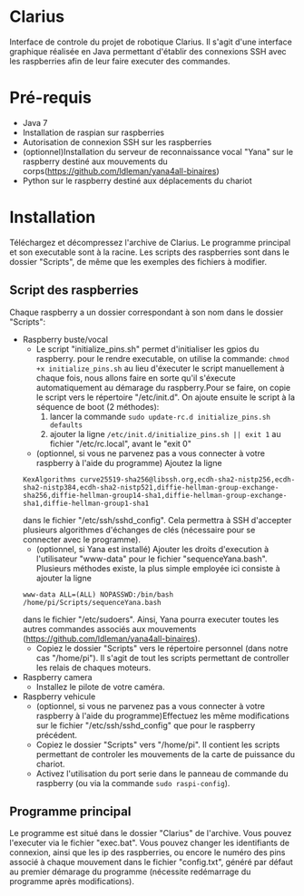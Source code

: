 # **Clarius**
Interface de controle du projet de robotique Clarius. Il s'agit d'une interface graphique réalisée en Java permettant d'établir des connexions SSH avec les raspberries afin de leur faire executer des commandes.

# Pré-requis
- Java 7
- Installation de raspian sur raspberries
- Autorisation de connexion SSH sur les raspberries
- (optionnel)Installation du serveur de reconnaissance vocal "Yana" sur le raspberry destiné aux mouvements du corps(https://github.com/ldleman/yana4all-binaires)
- Python sur le raspberry destiné aux déplacements du chariot

# Installation
Téléchargez et décompressez l'archive de Clarius. Le programme principal et son executable sont à la racine. Les scripts des raspberries sont dans le dossier "Scripts", de même que les exemples des fichiers à modifier.
## Script des raspberries
Chaque raspberry a un dossier correspondant à son nom dans le dossier "Scripts":
- Raspberry buste/vocal
    - Le script "initialize_pins.sh" permet d'initialiser les gpios du raspberry.
    pour le rendre executable, on utilise la commande: ```chmod +x initialize_pins.sh```
au lieu d'éxecuter le script manuellement à chaque fois, nous allons faire en sorte qu'il s'éxecute automatiquement au démarage du raspberry.Pour se faire, on copie le script vers le répertoire "/etc/init.d". On ajoute ensuite le script à la séquence de boot (2 méthodes): 
      1. lancer la commande ```sudo update-rc.d initialize_pins.sh defaults```
      2. ajouter la ligne ```/etc/init.d/initialize_pins.sh || exit 1``` au fichier "/etc/rc.local", avant le "exit 0"
    - (optionnel, si vous ne parvenez pas a vous connecter à votre raspberry à l'aide du programme) Ajoutez la ligne 
    ```
    KexAlgorithms curve25519-sha256@libssh.org,ecdh-sha2-nistp256,ecdh-sha2-nistp384,ecdh-sha2-nistp521,diffie-hellman-group-exchange-sha256,diffie-hellman-group14-sha1,diffie-hellman-group-exchange-sha1,diffie-hellman-group1-sha1
    ```
    dans le fichier "/etc/ssh/sshd_config". Cela permettra à SSH d'accepter plusieurs algorithmes d'échanges de clés (nécessaire pour se connecter avec le programme).
    - (optionnel, si Yana est installé) Ajouter les droits d'execution à l'utilisateur "www-data" pour le fichier "sequenceYana.bash". Plusieurs méthodes existe, la plus simple employée ici consiste à ajouter la ligne 
    ```
    www-data ALL=(ALL) NOPASSWD:/bin/bash /home/pi/Scripts/sequenceYana.bash
    ``` 
    dans le fichier "/etc/sudoers". Ainsi, Yana pourra executer toutes les autres commandes associés aux mouvements (https://github.com/ldleman/yana4all-binaires).
    - Copiez le dossier "Scripts" vers le répertoire personnel (dans notre cas "/home/pi"). Il s'agit de tout les scripts permettant de controller les relais de chaques moteurs.
- Raspberry camera
    - Installez le pilote de votre caméra.
- Raspberry vehicule
    - (optionnel, si vous ne parvenez pas a vous connecter à votre raspberry à l'aide du programme)Effectuez les même modifications sur le fichier "/etc/ssh/sshd_config" que pour le raspberry précédent.
    - Copiez le dossier "Scripts" vers "/home/pi". Il contient les scripts permettant de controler les mouvements de la carte de puissance du chariot.
    - Activez l'utilisation du port serie dans le panneau de commande du raspberry (ou via la commande ```sudo raspi-config```).


## Programme principal
Le programme est situé dans le dossier "Clarius" de l'archive. Vous pouvez l'executer via le fichier "exec.bat". Vous pouvez changer les identifiants de connexion, ainsi que les ip des raspberries, ou encore le numéro des pins associé à chaque mouvement dans le fichier "config.txt", généré par défaut au premier démarage du programme (nécessite redémarrage du programme après modifications).
